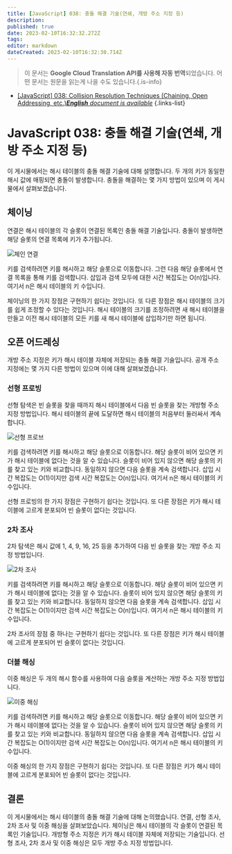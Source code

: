 ```yaml
---
title: [JavaScript] 038: 충돌 해결 기술(연쇄, 개방 주소 지정 등)
description: 
published: true
date: 2023-02-10T16:32:32.272Z
tags: 
editor: markdown
dateCreated: 2023-02-10T16:32:30.714Z
---
```


> 이 문서는 **Google Cloud Translation API를 사용해 자동 번역**되었습니다.
어떤 문서는 원문을 읽는게 나을 수도 있습니다.{.is-info}



- [[JavaScript] 038: Collision Resolution Techniques (Chaining, Open Addressing, etc.)***English** document is available*](/en/Knowledge-base/Algorithm/javascript-038-collision-resolution-techniques-chaining-open-addressing-etc-)
{.links-list}


# JavaScript 038: 충돌 해결 기술(연쇄, 개방 주소 지정 등)

이 게시물에서는 해시 테이블의 충돌 해결 기술에 대해 설명합니다. 두 개의 키가 동일한 해시 값에 매핑되면 충돌이 발생합니다. 충돌을 해결하는 몇 가지 방법이 있으며 이 게시물에서 살펴보겠습니다.

## 체이닝

연결은 해시 테이블의 각 슬롯이 연결된 목록인 충돌 해결 기술입니다. 충돌이 발생하면 해당 슬롯의 연결 목록에 키가 추가됩니다.

![체인 연결](https://upload.wikimedia.org/wikipedia/commons/6/6d/Hash_table_3_1_1_0_1_0_0_LL.svg)

키를 검색하려면 키를 해시하고 해당 슬롯으로 이동합니다. 그런 다음 해당 슬롯에서 연결 목록을 통해 키를 검색합니다. 삽입과 검색 모두에 대한 시간 복잡도는 O(n)입니다. 여기서 n은 해시 테이블의 키 수입니다.

체이닝의 한 가지 장점은 구현하기 쉽다는 것입니다. 또 다른 장점은 해시 테이블의 크기를 쉽게 조정할 수 있다는 것입니다. 해시 테이블의 크기를 조정하려면 새 해시 테이블을 만들고 이전 해시 테이블의 모든 키를 새 해시 테이블에 삽입하기만 하면 됩니다.

## 오픈 어드레싱

개방 주소 지정은 키가 해시 테이블 자체에 저장되는 충돌 해결 기술입니다. 공개 주소 지정에는 몇 가지 다른 방법이 있으며 이에 대해 살펴보겠습니다.

### 선형 프로빙

선형 탐색은 빈 슬롯을 찾을 때까지 해시 테이블에서 다음 빈 슬롯을 찾는 개방형 주소 지정 방법입니다. 해시 테이블의 끝에 도달하면 해시 테이블의 처음부터 둘러싸서 계속합니다.

![선형 프로브](https://upload.wikimedia.org/wikipedia/commons/d/d5/Hash_table_4_1_1_1_1_1_1_LP.svg)

키를 검색하려면 키를 해시하고 해당 슬롯으로 이동합니다. 해당 슬롯이 비어 있으면 키가 해시 테이블에 없다는 것을 알 수 있습니다. 슬롯이 비어 있지 않으면 해당 슬롯의 키를 찾고 있는 키와 비교합니다. 동일하지 않으면 다음 슬롯을 계속 검색합니다. 삽입 시간 복잡도는 O(1)이지만 검색 시간 복잡도는 O(n)입니다. 여기서 n은 해시 테이블의 키 수입니다.

선형 프로빙의 한 가지 장점은 구현하기 쉽다는 것입니다. 또 다른 장점은 키가 해시 테이블에 고르게 분포되어 빈 슬롯이 없다는 것입니다.

### 2차 조사

2차 탐색은 해시 값에 1, 4, 9, 16, 25 등을 추가하여 다음 빈 슬롯을 찾는 개방 주소 지정 방법입니다.

![2차 조사](https://upload.wikimedia.org/wikipedia/commons/5/5f/Hash_table_5_1_1_1_1_1_1_QP.svg)

키를 검색하려면 키를 해시하고 해당 슬롯으로 이동합니다. 해당 슬롯이 비어 있으면 키가 해시 테이블에 없다는 것을 알 수 있습니다. 슬롯이 비어 있지 않으면 해당 슬롯의 키를 찾고 있는 키와 비교합니다. 동일하지 않으면 다음 슬롯을 계속 검색합니다. 삽입 시간 복잡도는 O(1)이지만 검색 시간 복잡도는 O(n)입니다. 여기서 n은 해시 테이블의 키 수입니다.

2차 조사의 장점 중 하나는 구현하기 쉽다는 것입니다. 또 다른 장점은 키가 해시 테이블에 고르게 분포되어 빈 슬롯이 없다는 것입니다.

### 더블 해싱

이중 해싱은 두 개의 해시 함수를 사용하여 다음 슬롯을 계산하는 개방 주소 지정 방법입니다.

![이중 해싱](https://upload.wikimedia.org/wikipedia/commons/4/4a/Hash_table_5_1_1_1_1_1_1_DH.svg)

키를 검색하려면 키를 해시하고 해당 슬롯으로 이동합니다. 해당 슬롯이 비어 있으면 키가 해시 테이블에 없다는 것을 알 수 있습니다. 슬롯이 비어 있지 않으면 해당 슬롯의 키를 찾고 있는 키와 비교합니다. 동일하지 않으면 다음 슬롯을 계속 검색합니다. 삽입 시간 복잡도는 O(1)이지만 검색 시간 복잡도는 O(n)입니다. 여기서 n은 해시 테이블의 키 수입니다.

이중 해싱의 한 가지 장점은 구현하기 쉽다는 것입니다. 또 다른 장점은 키가 해시 테이블에 고르게 분포되어 빈 슬롯이 없다는 것입니다.

## 결론

이 게시물에서는 해시 테이블의 충돌 해결 기술에 대해 논의했습니다. 연결, 선형 조사, 2차 조사 및 이중 해싱을 살펴보았습니다. 체이닝은 해시 테이블의 각 슬롯이 연결된 목록인 기술입니다. 개방형 주소 지정은 키가 해시 테이블 자체에 저장되는 기술입니다. 선형 조사, 2차 조사 및 이중 해싱은 모두 개방 주소 지정 방법입니다.